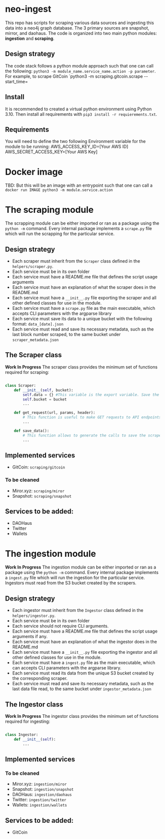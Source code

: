# neo-ingest

This repo has scripts for scraping various data sources and ingesting this data into a neo4j graph database.
The 3 primary sources are snapshot, mirror, and daohaus.
The code is organized into two main python modules: **ingestion** and **scraping**.

## Design strategy
The code stack follows a python module approach such that one can call the following: `python3 -m module_name.service_name.action -p parameter`. For example, to scrape GitCoin `python3 -m scraping.gitcoin.scrape --start_time=

## Install
It is recommended to created a virtual python environment using Python 3.10. Then install all requirements with `pip3 install -r requierements.txt`.

## Requirements
You will need to define the two following Environment variable for the module to be running:
AWS_ACCESS_KEY_ID=[Your AWS ID]
AWS_SECRET_ACCESS_KEY=[Your AWS Key]

# Docker image
TBD: But this will be an image with an entrypoint such that one can call a `docker run IMAGE python3 -m module.service.action` 

# The scraping module
The scrapping module can be either imported or ran as a package using the `python -m` command. Every internal package implements a `scrape.py` file which will run the scrapping for the particular service. 

## Design strategy
- Each scraper must inherit from the `Scraper` class defined in the `helpers/scraper.py`. 
- Each service must be in its own folder
- Each service must have a README.me file that defines the script usage arguments
- Each service must have an explanation of what the scraper does in the README.md
- Each service must have a `__init__.py` file exporting the scraper and all other defined classes for use in the module.
- Each service must have a `scrape.py` file as the main executable, which accepts CLI parameters with the argparse library
- Each service must save its data to a unique bucket with the following format: `data_[date].json`
- Each service must read and save its necessary metadata, such as the last block number scraped, to the same bucket under `scraper_metadata.json`

## The Scraper class
**Work In Progress**
The scraper class provides the minimum set of functions required for scraping:
```python

class Scraper:
    def __init__(self, bucket):
        self.data = {} #This variable is the export variable. Save the scraped data to this variable. 
        self.bucket = bucket
        ...

    def get_request(url, params, header):
        # This function is useful to make GET requests to API endpoints, use it preferentially, it is resilient to network errors such as timeouts.
        ...

    def save_data():
        # This function allows to generate the calls to save the scraped data to amazon S3. This exports the self.data variable as a JSON file to S3.
        ...
```

## Implemented services
- GitCoin: `scraping/gitcoin`
### To be cleaned
- Miror.xyz: `scraping/miror`
- Snapshot: `scraping/snapshot`

## Services to be added:
- DAOHaus
- Twitter
- Wallets

# The ingestion module
**Work In Progress**
The ingestion module can be either imported or ran as a package using the `python -m` command. Every internal package implements a `ingest.py` file which will run the ingestion for the particular service. Ingestors must read from the S3 bucket created by the scrapers.

## Design strategy
- Each ingestor must inherit from the `Ingestor` class defined in the `helpers/ingestor.py`. 
- Each service must be in its own folder
- Each service should not require CLI arguments.
- Each service must have a README.me file that defines the script usage arguments if any.
- Each service must have an explanation of what the ingestor does in the README.md
- Each service must have a `__init__.py` file exporting the ingestor and all other defined classes for use in the module.
- Each service must have a `ingest.py` file as the main executable, which can accepts CLI parameters with the argparse library.
- Each service must read its data from the unique S3 bucket created by the corresponding scraper.
- Each service must read and save its necessary metadata, such as the last data file read, to the same bucket under `ingestor_metadata.json`

## The Ingestor class
**Work In Progress**
The ingestor class provides the minimum set of functions required for ingesting:
```python

class Ingestor:
    def __init__(self):
        ...
```

## Implemented services
### To be cleaned
- Miror.xyz: `ingestion/miror`
- Snapshot: `ingestion/snapshot`
- DAOHaus: `ingestion/daohaus` 
- Twitter: `ingestion/twitter`
- Wallets: `ingestion/wallets`

## Services to be added:
- GitCoin
